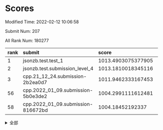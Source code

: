 # Scores

Modified Time: 2022-02-12 10:06:58

Submit Num: 207

All Rank Num: 180277

| rank |               submit               |       score        |       sigma        | pk_num |
| :--- | :--------------------------------- | :----------------- | :----------------- | :----- |
| 1    | jsonzb.test.test_1                 | 1013.4903075377905 | 0.8326494632066517 | 3481   |
| 2    | jsonzb.test.submission_level_4     | 1013.1810018345116 | 0.7983506067540581 | 3487   |
| 3    | cpp.21_12_24.submission-2b2ea0d7   | 1011.9462333167453 | 0.7635230986095799 | 3482   |
| 56   | cpp.2022_01_09.submission-5b0e3de2 | 1004.2991111612481 | 0.7219321910925207 | 3482   |
| 58   | cpp.2022_01_09.submission-816672bd | 1004.18452192337   | 0.7220588565425383 | 3484   |


<details>
<summary>全部</summary>

| rank |                 submit                 |       score        |       sigma        | pk_num |
| :--- | :------------------------------------- | :----------------- | :----------------- | :----- |
| 1    | jsonzb.test.test_1                     | 1013.4903075377905 | 0.8326494632066517 | 3481   |
| 2    | jsonzb.test.submission_level_4         | 1013.1810018345116 | 0.7983506067540581 | 3487   |
| 3    | cpp.21_12_24.submission-2b2ea0d7       | 1011.9462333167453 | 0.7635230986095799 | 3482   |
| 4    | gobigger.level_3.submission_level_3_40 | 1011.8425996542701 | 0.7951490724623573 | 3486   |
| 5    | gobigger.level_3.submission_level_3_20 | 1011.2804327955396 | 0.8041328709282842 | 3478   |
| 6    | gobigger.level_3.submission_level_3_11 | 1011.2488916530125 | 0.7664364878234436 | 3488   |
| 7    | gobigger.level_3.submission_level_3_21 | 1011.2027156089512 | 0.7595226984316504 | 3483   |
| 8    | gobigger.level_3.submission_level_3_45 | 1011.1418839599677 | 0.7556932158396006 | 3483   |
| 9    | gobigger.level_3.submission_level_3_46 | 1011.0676112364629 | 0.7673565209023349 | 3478   |
| 10   | gobigger.level_3.submission_level_3_26 | 1011.0201117494377 | 0.7439987116505915 | 3485   |
| 11   | gobigger.level_3.submission_level_3_13 | 1010.9927441322563 | 0.7642746470459282 | 3480   |
| 12   | gobigger.level_3.submission_level_3_16 | 1010.9282021738842 | 0.7863316200660446 | 3482   |
| 13   | gobigger.level_3.submission_level_3_28 | 1010.9033368055456 | 0.7576613760889962 | 3485   |
| 14   | gobigger.level_3.submission_level_3_31 | 1010.8681309610853 | 0.7813273751510613 | 3486   |
| 15   | gobigger.level_3.submission_level_3_44 | 1010.5887419968252 | 0.7660183517009032 | 3481   |
| 16   | gobigger.level_3.submission_level_3_18 | 1010.5508437411511 | 0.7494856919247538 | 3484   |
| 17   | gobigger.level_3.submission_level_3_7  | 1010.5147884479679 | 0.7717935002352535 | 3486   |
| 18   | gobigger.level_3.submission_level_3_17 | 1010.3710868279433 | 0.7478511555498342 | 3482   |
| 19   | gobigger.level_3.submission_level_3_9  | 1010.3357956036913 | 0.7721015632413833 | 3484   |
| 20   | gobigger.level_3.submission_level_3_5  | 1010.3118143836441 | 0.7694680215132828 | 3484   |
| 21   | gobigger.level_3.submission_level_3_14 | 1010.2756253637845 | 0.7392333133616056 | 3486   |
| 22   | gobigger.level_3.submission_level_3_38 | 1010.2450480265248 | 0.762577812296296  | 3486   |
| 23   | gobigger.level_3.submission_level_3_48 | 1010.188496019903  | 0.7694811363715742 | 3483   |
| 24   | gobigger.level_3.submission_level_3_39 | 1010.030914498107  | 0.7486721779049492 | 3485   |
| 25   | gobigger.level_3.submission_level_3_41 | 1009.9775322305018 | 0.7383044190735737 | 3486   |
| 26   | gobigger.level_3.submission_level_3_23 | 1009.9766847494809 | 0.7514230119472949 | 3485   |
| 27   | gobigger.level_3.submission_level_3_15 | 1009.9409708488    | 0.744537927346714  | 3488   |
| 28   | gobigger.level_3.submission_level_3_29 | 1009.8754176961197 | 0.7548355341660282 | 3483   |
| 29   | gobigger.level_3.submission_level_3_35 | 1009.8323965592542 | 0.766311673605982  | 3484   |
| 30   | gobigger.level_3.submission_level_3_42 | 1009.824522991673  | 0.7729362329649417 | 3484   |
| 31   | gobigger.level_3.submission_level_3_1  | 1009.8146819652743 | 0.7650424037219825 | 3486   |
| 32   | gobigger.level_3.submission_level_3_19 | 1009.6434460394215 | 0.7526766430407699 | 3486   |
| 33   | gobigger.level_3.submission_level_3_6  | 1009.6215022675834 | 0.7230458235433528 | 3485   |
| 34   | gobigger.level_3.submission_level_3_27 | 1009.6083656149248 | 0.7600210517963849 | 3484   |
| 35   | gobigger.level_3.submission_level_3_43 | 1009.4928718699707 | 0.7386738974505735 | 3484   |
| 36   | gobigger.level_3.submission_level_3_2  | 1009.4231157624008 | 0.7630524103255231 | 3484   |
| 37   | gobigger.level_3.submission_level_3_24 | 1009.3986813175311 | 0.7453173590170772 | 3483   |
| 38   | gobigger.level_3.submission_level_3_8  | 1009.3628221739193 | 0.7320654257980272 | 3484   |
| 39   | gobigger.level_3.submission_level_3_32 | 1009.3475410005527 | 0.763358538121564  | 3488   |
| 40   | gobigger.level_3.submission_level_3_22 | 1009.2276502444807 | 0.7651506494572861 | 3485   |
| 41   | gobigger.level_3.submission_level_3_36 | 1009.2069922275675 | 0.7439114210606281 | 3485   |
| 42   | gobigger.level_3.submission_level_3_25 | 1009.1884990905098 | 0.7458286344724042 | 3483   |
| 43   | gobigger.level_3.submission_level_3_30 | 1009.188264495357  | 0.7704606410218571 | 3482   |
| 44   | gobigger.level_3.submission_level_3_37 | 1009.0762916266766 | 0.7420277655641593 | 3483   |
| 45   | gobigger.level_3.submission_level_3_10 | 1009.0553535215403 | 0.73008749531785   | 3489   |
| 46   | gobigger.level_3.submission_level_3_49 | 1009.0436804495466 | 0.7442255495453204 | 3482   |
| 47   | gobigger.level_3.submission_level_3_3  | 1009.0089845265016 | 0.7432427758792294 | 3488   |
| 48   | gobigger.level_3.submission_level_3_4  | 1008.9694601579265 | 0.7375250948257717 | 3482   |
| 49   | gobigger.level_3.submission_level_3_12 | 1008.6556330994343 | 0.7737530305007404 | 3486   |
| 50   | gobigger.level_3.submission_level_3_0  | 1008.5863918886475 | 0.7457677782001718 | 3487   |
| 51   | gobigger.level_3.submission_level_3_34 | 1008.5041785069042 | 0.7368045966433707 | 3478   |
| 52   | gobigger.level_3.submission_level_3_47 | 1008.0902801797554 | 0.7333088585114503 | 3482   |
| 53   | gobigger.level_3.submission_level_3_33 | 1007.7546155811935 | 0.7353879497337817 | 3478   |
| 54   | gobigger.level_1.submission_level_1_34 | 1005.0000745291258 | 0.7357847300935436 | 3477   |
| 55   | gobigger.level_1.submission_level_1_30 | 1004.8506120765818 | 0.7151408165926461 | 3482   |
| 56   | cpp.2022_01_09.submission-5b0e3de2     | 1004.2991111612481 | 0.7219321910925207 | 3482   |
| 57   | gobigger.level_1.submission_level_1_19 | 1004.205377700191  | 0.712834343121598  | 3481   |
| 58   | cpp.2022_01_09.submission-816672bd     | 1004.18452192337   | 0.7220588565425383 | 3484   |
| 59   | gobigger.level_1.submission_level_1_22 | 1004.1315190093696 | 0.7069506939839054 | 3478   |
| 60   | gobigger.level_1.submission_level_1_18 | 1004.090101244528  | 0.706901667831798  | 3489   |
| 61   | gobigger.level_1.submission_level_1_35 | 1004.0385023501168 | 0.7219118204545714 | 3484   |
| 62   | gobigger.level_1.submission_level_1_6  | 1004.0010391676379 | 0.7131850972735644 | 3482   |
| 63   | gobigger.level_1.submission_level_1_33 | 1003.9929354010208 | 0.7090052096357149 | 3480   |
| 64   | gobigger.level_1.submission_level_1_23 | 1003.9815902829166 | 0.7106385245243287 | 3481   |
| 65   | gobigger.level_1.submission_level_1_29 | 1003.9814725829755 | 0.7278761214651219 | 3480   |
| 66   | gobigger.level_1.submission_level_1_5  | 1003.979935723621  | 0.7302872357928868 | 3484   |
| 67   | gobigger.level_1.submission_level_1_9  | 1003.9527366748719 | 0.7099044017858093 | 3484   |
| 68   | gobigger.level_1.submission_level_1_28 | 1003.9167617105588 | 0.7220899929651851 | 3483   |
| 69   | gobigger.level_1.submission_level_1_36 | 1003.8784715414948 | 0.7135211185794585 | 3482   |
| 70   | gobigger.level_1.submission_level_1_16 | 1003.8452329008236 | 0.7249133528242289 | 3483   |
| 71   | gobigger.level_1.submission_level_1_39 | 1003.8112522339322 | 0.7217410850492018 | 3481   |
| 72   | gobigger.level_1.submission_level_1_24 | 1003.8102392621884 | 0.7152460554291    | 3488   |
| 73   | gobigger.level_1.submission_level_1_27 | 1003.7720721511652 | 0.7175771457015221 | 3488   |
| 74   | gobigger.level_1.submission_level_1_45 | 1003.7185292493367 | 0.7197245637848091 | 3480   |
| 75   | gobigger.level_1.submission_level_1_25 | 1003.7148228259939 | 0.7141742775089772 | 3487   |
| 76   | gobigger.level_1.submission_level_1_3  | 1003.5742021328238 | 0.7193873047506821 | 3482   |
| 77   | gobigger.level_1.submission_level_1_4  | 1003.3596793444254 | 0.7217829675108968 | 3479   |
| 78   | gobigger.level_1.submission_level_1_8  | 1003.3484601035021 | 0.7063829002486428 | 3478   |
| 79   | gobigger.level_1.submission_level_1_20 | 1003.3029097437735 | 0.7235772095704882 | 3487   |
| 80   | gobigger.level_1.submission_level_1_44 | 1003.2517622153462 | 0.7261733772250077 | 3485   |
| 81   | gobigger.level_1.submission_level_1_49 | 1003.2257456322113 | 0.7179135558274525 | 3483   |
| 82   | gobigger.level_1.submission_level_1_1  | 1003.2242617849932 | 0.7230784780176709 | 3485   |
| 83   | gobigger.level_1.submission_level_1_43 | 1003.2176350896481 | 0.7220473120679595 | 3478   |
| 84   | gobigger.level_1.submission_level_1_48 | 1003.121294729074  | 0.7201517861945778 | 3482   |
| 85   | gobigger.level_1.submission_level_1_10 | 1003.0810818346637 | 0.7262600106355648 | 3482   |
| 86   | gobigger.level_1.submission_level_1_37 | 1003.0744454904766 | 0.7154001596948992 | 3482   |
| 87   | gobigger.level_1.submission_level_1_13 | 1003.0663708965168 | 0.7177481758660621 | 3484   |
| 88   | gobigger.level_1.submission_level_1_47 | 1002.9976267062336 | 0.7267186146869967 | 3483   |
| 89   | gobigger.level_1.submission_level_1_41 | 1002.9872838933194 | 0.718366402725935  | 3487   |
| 90   | gobigger.level_1.submission_level_1_11 | 1002.9842020310784 | 0.7137373562179958 | 3489   |
| 91   | gobigger.level_1.submission_level_1_21 | 1002.9543259891697 | 0.7069191566760193 | 3484   |
| 92   | gobigger.level_1.submission_level_1_15 | 1002.9180501943819 | 0.7263840447806189 | 3479   |
| 93   | gobigger.level_1.submission_level_1_32 | 1002.9087431132898 | 0.7233678158585627 | 3487   |
| 94   | gobigger.level_1.submission_level_1_26 | 1002.8951730083252 | 0.7045522247529682 | 3475   |
| 95   | gobigger.level_1.submission_level_1_46 | 1002.5424776396776 | 0.7243407769344935 | 3488   |
| 96   | gobigger.level_1.submission_level_1_31 | 1002.4472936905634 | 0.7080309741866366 | 3477   |
| 97   | gobigger.level_1.submission_level_1_40 | 1002.4164160661298 | 0.7213334537391237 | 3482   |
| 98   | gobigger.level_1.submission_level_1_2  | 1002.4022015072522 | 0.7179489652541805 | 3486   |
| 99   | gobigger.level_1.submission_level_1_38 | 1002.20856801495   | 0.7150169200882036 | 3483   |
| 100  | gobigger.level_1.submission_level_1_0  | 1002.2078698650126 | 0.7160814233955692 | 3482   |
| 101  | gobigger.level_1.submission_level_1_17 | 1002.1945653125399 | 0.7108055135272878 | 3489   |
| 102  | gobigger.level_1.submission_level_1_12 | 1002.0449106245322 | 0.7254773980582825 | 3482   |
| 103  | gobigger.level_1.submission_level_1_7  | 1001.9177575781207 | 0.7019407936672599 | 3479   |
| 104  | gobigger.level_1.submission_level_1_14 | 1001.786839037627  | 0.7136386842368717 | 3483   |
| 105  | gobigger.level_1.submission_level_1_42 | 1001.6045229422605 | 0.7094422966693597 | 3478   |
| 106  | gobigger.random.submission_random_15   | 997.5549803496735  | 0.7232149303406988 | 3479   |
| 107  | gobigger.random.submission_random_7    | 997.3319966949837  | 0.706835255659715  | 3487   |
| 108  | gobigger.random.submission_random_19   | 997.1868205320852  | 0.7216044971210605 | 3478   |
| 109  | gobigger.random.submission_random_16   | 997.1233932016577  | 0.707733048481215  | 3478   |
| 110  | gobigger.random.submission_random_48   | 996.9894105953906  | 0.7125407475018605 | 3490   |
| 111  | gobigger.random.submission_random_36   | 996.9265700333699  | 0.7012977995335042 | 3487   |
| 112  | gobigger.random.submission_random_0    | 996.8814574872729  | 0.6952922336954694 | 3484   |
| 113  | gobigger.random.submission_random_21   | 996.8763311343395  | 0.7125138380304139 | 3486   |
| 114  | gobigger.random.submission_random_2    | 996.8201281077592  | 0.7144178409200317 | 3489   |
| 115  | gobigger.random.submission_random_24   | 996.7588016963434  | 0.711272069887764  | 3481   |
| 116  | gobigger.random.submission_random_3    | 996.4317636963888  | 0.7050942761256199 | 3487   |
| 117  | gobigger.random.submission_random_29   | 996.4093864329404  | 0.70749699672715   | 3482   |
| 118  | gobigger.random.submission_random_33   | 996.3760219847593  | 0.7032005071634068 | 3488   |
| 119  | gobigger.random.submission_random_6    | 996.3510630181336  | 0.7041932494983614 | 3480   |
| 120  | gobigger.random.submission_random_28   | 996.2843290621381  | 0.7218971767202743 | 3488   |
| 121  | gobigger.random.submission_random_13   | 996.2393627037565  | 0.7122161978129056 | 3489   |
| 122  | gobigger.random.submission_random_18   | 996.2333458635004  | 0.7076488106298378 | 3485   |
| 123  | gobigger.random.submission_random_30   | 996.2306406924585  | 0.7095593064808735 | 3485   |
| 124  | gobigger.random.submission_random_23   | 996.2243296620949  | 0.706070780793727  | 3479   |
| 125  | gobigger.random.submission_random_40   | 996.1951646051513  | 0.7064422729713586 | 3484   |
| 126  | gobigger.random.submission_random_5    | 996.1694015592292  | 0.7163603142838365 | 3482   |
| 127  | gobigger.random.submission_random_37   | 996.1244780830339  | 0.6922425938103076 | 3485   |
| 128  | gobigger.random.submission_random_35   | 996.1201571118328  | 0.7148069230649082 | 3485   |
| 129  | gobigger.random.submission_random_39   | 996.101386804799   | 0.7054226607654631 | 3489   |
| 130  | gobigger.random.submission_random_11   | 996.0608838739248  | 0.7103499620248629 | 3481   |
| 131  | gobigger.random.submission_random_27   | 995.9879157582137  | 0.7131784361265929 | 3484   |
| 132  | gobigger.random.submission_random_41   | 995.9401861950561  | 0.7185224308337911 | 3486   |
| 133  | gobigger.random.submission_random_8    | 995.932360643883   | 0.7145023317096855 | 3482   |
| 134  | gobigger.random.submission_random_17   | 995.924820377508   | 0.7014549175164849 | 3481   |
| 135  | gobigger.random.submission_random_44   | 995.8609689977595  | 0.7237298091177915 | 3483   |
| 136  | gobigger.random.submission_random_1    | 995.7457485369845  | 0.7225361322617506 | 3486   |
| 137  | gobigger.random.submission_random_32   | 995.6840276860017  | 0.7118803231803336 | 3482   |
| 138  | gobigger.random.submission_random_43   | 995.6685304079197  | 0.722581227197541  | 3489   |
| 139  | gobigger.random.submission_random_22   | 995.6544063154558  | 0.7080484016247057 | 3487   |
| 140  | gobigger.random.submission_random_9    | 995.6004196006678  | 0.714885467726165  | 3483   |
| 141  | gobigger.random.submission_random_14   | 995.5963325609036  | 0.7201911273973823 | 3483   |
| 142  | gobigger.random.submission_random_25   | 995.5527194075645  | 0.7102283312755691 | 3483   |
| 143  | gobigger.random.submission_random_46   | 995.5241655846623  | 0.7141206287218763 | 3489   |
| 144  | gobigger.random.submission_random_4    | 995.4717687820506  | 0.7079732120536989 | 3485   |
| 145  | gobigger.random.submission_random_38   | 995.4717364814423  | 0.7147688669418741 | 3481   |
| 146  | gobigger.random.submission_random_45   | 995.4616339242823  | 0.7260482384700558 | 3485   |
| 147  | gobigger.random.submission_random_34   | 995.3688616638366  | 0.7135351009873881 | 3489   |
| 148  | gobigger.random.submission_random_26   | 995.355740786818   | 0.7093986589437337 | 3483   |
| 149  | gobigger.random.submission_random_42   | 995.3192077232111  | 0.7110640164803629 | 3485   |
| 150  | gobigger.random.submission_random_10   | 995.220167984626   | 0.704354125852186  | 3480   |
| 151  | gobigger.random.submission_random_47   | 995.1692009856336  | 0.7187227163155625 | 3484   |
| 152  | gobigger.random.submission_random_49   | 995.1347842164847  | 0.7038818575858659 | 3487   |
| 153  | gobigger.random.submission_random_12   | 995.0946737637353  | 0.7276861975977661 | 3482   |
| 154  | gobigger.random.submission_random_20   | 994.9821049603759  | 0.7103497118908152 | 3481   |
| 155  | gobigger.random.submission_random_31   | 994.4233724266278  | 0.7125880337337456 | 3480   |
| 156  | gobigger.level_2.submission_level_2_14 | 993.5083626128577  | 0.7229179390243637 | 3486   |
| 157  | gobigger.level_2.submission_level_2_25 | 993.3876850588551  | 0.7433743865895078 | 3483   |
| 158  | gobigger.level_2.submission_level_2_38 | 993.3607513488189  | 0.735224077726966  | 3482   |
| 159  | gobigger.level_2.submission_level_2_37 | 993.2291560891242  | 0.7411504349916854 | 3484   |
| 160  | gobigger.level_2.submission_level_2_35 | 993.1834034951963  | 0.7565752731954923 | 3485   |
| 161  | gobigger.level_2.submission_level_2_1  | 993.1225534630919  | 0.7293676743442746 | 3488   |
| 162  | gobigger.level_2.submission_level_2_10 | 993.1068686052643  | 0.7418784465816995 | 3482   |
| 163  | gobigger.level_2.submission_level_2_5  | 993.1044445002908  | 0.7384995246496093 | 3481   |
| 164  | gobigger.level_2.submission_level_2_39 | 992.9897092849552  | 0.7552118109784354 | 3484   |
| 165  | gobigger.level_2.submission_level_2_45 | 992.9532582657506  | 0.738018182802004  | 3484   |
| 166  | gobigger.level_2.submission_level_2_16 | 992.8270034104827  | 0.7353966910907455 | 3483   |
| 167  | gobigger.level_2.submission_level_2_9  | 992.7937182403605  | 0.7438470367930557 | 3477   |
| 168  | gobigger.level_2.submission_level_2_20 | 992.6516213610194  | 0.7401423899450814 | 3487   |
| 169  | gobigger.level_2.submission_level_2_18 | 992.5982906161695  | 0.7436218792548936 | 3482   |
| 170  | gobigger.level_2.submission_level_2_42 | 992.497069846712   | 0.7297435378007131 | 3488   |
| 171  | gobigger.level_2.submission_level_2_17 | 992.4757132893759  | 0.7301247447217802 | 3482   |
| 172  | gobigger.level_2.submission_level_2_27 | 992.4441525016052  | 0.7457086230722754 | 3483   |
| 173  | gobigger.level_2.submission_level_2_48 | 992.4036133479581  | 0.7367975510302979 | 3484   |
| 174  | gobigger.level_2.submission_level_2_44 | 992.3366065642916  | 0.7358151148563524 | 3483   |
| 175  | gobigger.level_2.submission_level_2_12 | 992.2913017179718  | 0.7662856360769162 | 3486   |
| 176  | gobigger.level_2.submission_level_2_4  | 992.2911666071026  | 0.7377090024815571 | 3490   |
| 177  | gobigger.level_2.submission_level_2_6  | 992.268519319922   | 0.742461112227629  | 3484   |
| 178  | gobigger.level_2.submission_level_2_43 | 992.2523367161776  | 0.7441557785660485 | 3479   |
| 179  | gobigger.level_2.submission_level_2_32 | 992.179272507247   | 0.753007424309883  | 3483   |
| 180  | gobigger.level_2.submission_level_2_28 | 992.0721999850045  | 0.7416424469903894 | 3485   |
| 181  | gobigger.level_2.submission_level_2_23 | 992.0625002457116  | 0.7489479133649801 | 3480   |
| 182  | gobigger.level_2.submission_level_2_24 | 992.0191591182024  | 0.7359628977193716 | 3483   |
| 183  | gobigger.level_2.submission_level_2_2  | 991.8492763699072  | 0.7301220566925004 | 3484   |
| 184  | gobigger.level_2.submission_level_2_30 | 991.8104879114098  | 0.7433971055131476 | 3479   |
| 185  | gobigger.level_2.submission_level_2_49 | 991.7239863208085  | 0.7748555421545784 | 3489   |
| 186  | gobigger.level_2.submission_level_2_13 | 991.6780020565345  | 0.7402121226915075 | 3484   |
| 187  | gobigger.level_2.submission_level_2_47 | 991.6207356908025  | 0.733610696755887  | 3485   |
| 188  | gobigger.level_2.submission_level_2_22 | 991.6039462209167  | 0.734825522450569  | 3485   |
| 189  | gobigger.level_2.submission_level_2_36 | 991.5915441478703  | 0.7382431914096466 | 3486   |
| 190  | gobigger.level_2.submission_level_2_41 | 991.5764775330815  | 0.7608962816379025 | 3487   |
| 191  | gobigger.level_2.submission_level_2_19 | 991.5503790942217  | 0.7463912867514264 | 3487   |
| 192  | gobigger.level_2.submission_level_2_0  | 991.5178678276736  | 0.755828487891892  | 3487   |
| 193  | gobigger.level_2.submission_level_2_3  | 991.3970529544874  | 0.7496572666944933 | 3482   |
| 194  | gobigger.level_2.submission_level_2_40 | 991.3884320318067  | 0.7477653599500819 | 3485   |
| 195  | gobigger.level_2.submission_level_2_15 | 991.3582551164039  | 0.7637076444465305 | 3480   |
| 196  | gobigger.level_2.submission_level_2_34 | 991.2384781322623  | 0.7461683246968855 | 3481   |
| 197  | gobigger.level_2.submission_level_2_21 | 991.1550577659733  | 0.7533459344233764 | 3488   |
| 198  | gobigger.level_2.submission_level_2_33 | 991.1525066340447  | 0.7492470139505849 | 3481   |
| 199  | gobigger.level_2.submission_level_2_26 | 990.9662629132638  | 0.7650698376675376 | 3482   |
| 200  | gobigger.level_2.submission_level_2_46 | 990.9468020372606  | 0.7623514422419089 | 3484   |
| 201  | gobigger.level_2.submission_level_2_8  | 990.8114506222329  | 0.7723378388369466 | 3482   |
| 202  | gobigger.level_2.submission_level_2_31 | 990.7475417341212  | 0.7357978985605159 | 3486   |
| 203  | gobigger.level_2.submission_level_2_29 | 990.2710274890595  | 0.7617317350023228 | 3486   |
| 204  | gobigger.level_2.submission_level_2_7  | 990.0537083894202  | 0.782451752895979  | 3481   |
| 205  | gobigger.level_2.submission_level_2_11 | 989.7753306323792  | 0.7619635066899002 | 3480   |
| 206  | gobigger.none.submission_none_1        | 979.5553268443318  | 1.2322179191294498 | 3483   |
| 207  | gobigger.none.submission_none_0        | 976.028474028467   | 1.3884930134801738 | 3482   |

</details>